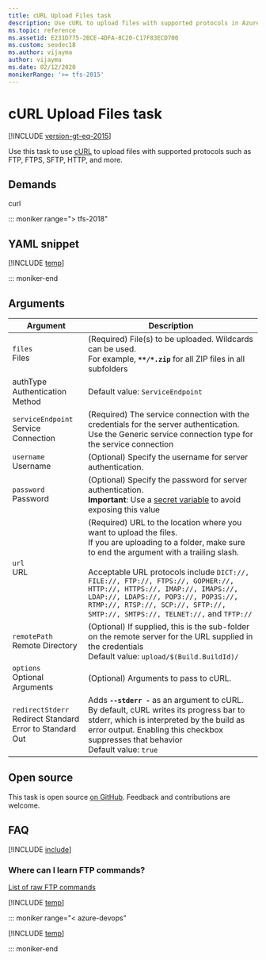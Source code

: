```yaml
---
title: cURL Upload Files task
description: Use cURL to upload files with supported protocols in Azure Pipelines and Team Foundation Server (TFS)
ms.topic: reference
ms.assetid: E231D775-2BCE-4DFA-8C20-C17F83ECD700
ms.custom: seodec18
ms.author: vijayma
author: vijayma
ms.date: 02/12/2020
monikerRange: '>= tfs-2015'
---
```


# cURL Upload Files task

[!INCLUDE [version-gt-eq-2015](../../../includes/version-gt-eq-2015.md)]

Use this task to use [cURL](https://curl.haxx.se/) to upload files with supported protocols
such as FTP, FTPS, SFTP, HTTP, and more.

## Demands

curl

::: moniker range="> tfs-2018"

## YAML snippet

[!INCLUDE [temp](../includes/yaml/CUrlUploaderV2.md)]

::: moniker-end

## Arguments

|Argument|Description|
|--- |--- |
|`files`<br/>Files|(Required) File(s) to be uploaded. Wildcards can be used. <br/>For example, **`**/*.zip`** for all ZIP files in all subfolders|
|authType<br/>Authentication Method| Default value: `ServiceEndpoint`|
|`serviceEndpoint`<br/>Service Connection| (Required) The service connection with the credentials for the server authentication. <br/>Use the Generic service connection type for the service connection| 
|`username`<br/>Username|(Optional) Specify the username for server authentication.|
|`password`<br/>Password|(Optional) Specify the password for server authentication. <br/>**Important**: Use a [secret variable](../../build/variables.md) to avoid exposing this value|
|`url`<br/>URL|(Required) URL to the location where you want to upload the files. <br/>If you are uploading to a folder, make sure to end the argument with a trailing slash. <br/><br/>Acceptable URL protocols include `DICT://, FILE://, FTP://, FTPS://, GOPHER://, HTTP://, HTTPS://, IMAP://, IMAPS://, LDAP://, LDAPS://, POP3://, POP3S://, RTMP://, RTSP://, SCP://, SFTP://, SMTP://, SMTPS://, TELNET://,` and `TFTP://`|
|`remotePath`<br/>Remote Directory|(Optional) If supplied, this is the sub-folder on the remote server for the URL supplied in the credentials <br/>Default value: `upload/$(Build.BuildId)/`|
|`options`<br/>Optional Arguments|(Optional) Arguments to pass to cURL.|
|`redirectStderr`<br/>Redirect Standard Error to Standard Out|Adds **`--stderr -`** as an argument to cURL. By default, cURL writes its progress bar to stderr, which is interpreted by the build as error output. Enabling this checkbox suppresses that behavior <br/>Default value: `true`|

## Open source

This task is open source [on GitHub](https://github.com/Microsoft/azure-pipelines-tasks). Feedback and contributions are welcome.

## FAQ
<!-- BEGINSECTION class="md-qanda" -->

[!INCLUDE [include](../includes/qa-minimatch.md)]

### Where can I learn FTP commands?

[List of raw FTP commands](https://www.nsftools.com/tips/RawFTP.htm)

[!INCLUDE [temp](../../includes/qa-agents.md)]

::: moniker range="< azure-devops"

[!INCLUDE [temp](../../includes/qa-versions.md)]

::: moniker-end

<!-- ENDSECTION -->
